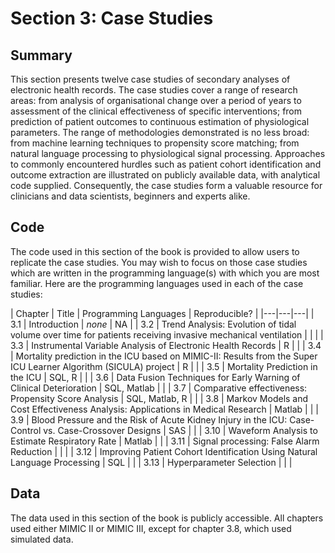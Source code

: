 # Section 3: Case Studies

## Summary

This section presents twelve case studies of secondary analyses of electronic health records. The case studies cover a range of research areas: from analysis of organisational change over a period of years to assessment of the clinical effectiveness of specific interventions; from prediction of patient outcomes to continuous estimation of physiological parameters. The range of methodologies demonstrated is no less broad: from machine learning techniques to propensity score matching; from natural language processing to physiological signal processing. Approaches to commonly encountered hurdles such as patient cohort identification and outcome extraction are illustrated on publicly available data, with analytical code supplied. Consequently, the case studies form a valuable resource for clinicians and data scientists, beginners and experts alike.

## Code

The code used in this section of the book is provided to allow users to replicate the case studies. You may wish to focus on those case studies which are written in the programming language(s) with which you are most familiar. Here are the programming languages used in each of the case studies:

| Chapter | Title | Programming Languages | Reproducible? |
|---|---|---|
| 3.1 | Introduction | *none* | NA |
| 3.2 | Trend Analysis: Evolution of tidal volume over time for patients receiving invasive mechanical ventilation |   |  |
| 3.3 | Instrumental Variable Analysis of Electronic Health Records | R |  |
| 3.4 | Mortality prediction in the ICU based on MIMIC-II: Results from the Super ICU Learner Algorithm (SICULA) project | R |  |
| 3.5 | Mortality Prediction in the ICU | SQL, R |  |
| 3.6 | Data Fusion Techniques for Early Warning of Clinical Deterioration | SQL, Matlab |  |
| 3.7 | Comparative effectiveness: Propensity Score Analysis | SQL, Matlab, R |  |
| 3.8 | Markov Models and Cost Effectiveness Analysis: Applications in Medical Research | Matlab |  |
| 3.9 | Blood Pressure and the Risk of Acute Kidney Injury in the ICU: Case-Control vs. Case-Crossover Designs | SAS |  |
| 3.10 | Waveform Analysis to Estimate Respiratory Rate | Matlab |  |
| 3.11 | Signal processing: False Alarm Reduction |   |  |
| 3.12 | Improving Patient Cohort Identification Using Natural Language Processing | SQL |  |
| 3.13 | Hyperparameter Selection |   |  |

## Data

The data used in this section of the book is publicly accessible. All chapters used either MIMIC II or MIMIC III, except for chapter 3.8, which used simulated data.
